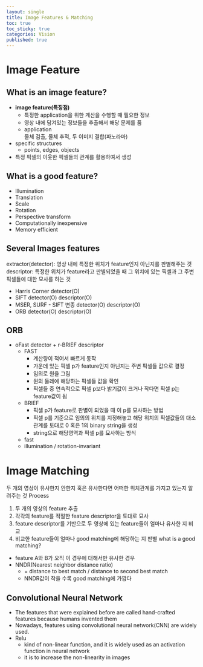 ```yaml
---
layout: single
title: Image Features & Matching
toc: true
toc_sticky: true
categories: Vision
published: true
---
```


# Image Feature

## What is an image feature?
* **image feature(특징점)**<br/>
   * 특정한 application을 위한 계산을 수행할 때 필요한 정보
   * 영상 내에 담겨있는 정보들을 추출해서 해당 문제를 품
   * application<br/>물체 검출, 물체 추적, 두 이미지 결합(파노라마)
* specific structures
   * points, edges, objects
* 특정 픽셀의 이웃한 픽셀들의 관계를 활용하여서 생성

## What is a good feature?
* Illumination
* Translation
* Scale
* Rotation
* Perspective transform
* Computationally inexpensive
* Memory efficient

## Several Images features
extractor(detector): 영상 내에 특정한 위치가 feature인지 아닌지를 판별해주는 것
descriptor: 특정한 위치가 feature라고 판별되었을 때 그 위치에 있는 픽셀과 그 주변 픽셀들에 대한 묘사를 하는 것
* Harris Corner detector(O)
* SIFT detector(O) descriptor(O)
* MSER, SURF - SIFT 변종 detector(O) descriptor(O)
* ORB detector(O) descriptor(O)

## ORB
* oFast detector + r-BRIEF descriptor
    * FAST
        * 계산량이 적어서 빠르게 동작
        * 가운데 있는 픽셀 p가 feature인지 아닌지는 주변 픽셀들 값으로 결정
        * 임의로 원을 그림 
        * 원의 둘레에 해당하는 픽셀들 값을 확인
        * 픽셀들 중 연속적으로 픽셀 p보다 밝기값이 크거나 작다면 픽셀 p는 feature값이 됨
    * BRIEF
        * 픽셀 p가 feature로 판별이 되었을 때 이 p를 묘사하는 방법
        * 픽셀 p를 기준으로 임의의 위치를 지정해놓고 해당 위치의 픽셀값들의 대소관계를 토대로 0 혹은 1의 binary string을 생성
        * string으로 해당영역과 픽셀 p를 묘사하는 방식
    * fast 
    * illumination / rotation-invariant


# Image Matching
두 개의 영상이 유사한지 안한지 혹은 유사한다면 어떠한 위치관계를 가지고 있는지 알려주는 것
Process
1.  두 개의 영상의 feature 추출
2. 각각의 feature를 적절한 feature descriptor을 토대로 묘사
3. feature descriptor를 기반으로 두 영상에 있는 feature들이 얼마나 유사한 지 비교
4. 비교한 feature들이 얼마나 good matching에 해당하는 지 판별
what is a good matching?
* feature A와 B가 오직 이 경우에 대해서만 유사한 경우
* NNDR(Nearest neighbor distance ratio)
    * = distance to best match / distance to second best match
    * NNDR값이 작을 수록 good matching에 가깝다

## Convolutional Neural Network
* The features that were explained before are called hand-crafted features because humans invented them
* Nowadays, features using convolutional neural network(CNN) are widely used.
* Relu
    * kind of non-linear function, and it is widely used as an activation function in neural network
    * it is to increase the non-linearity in images
